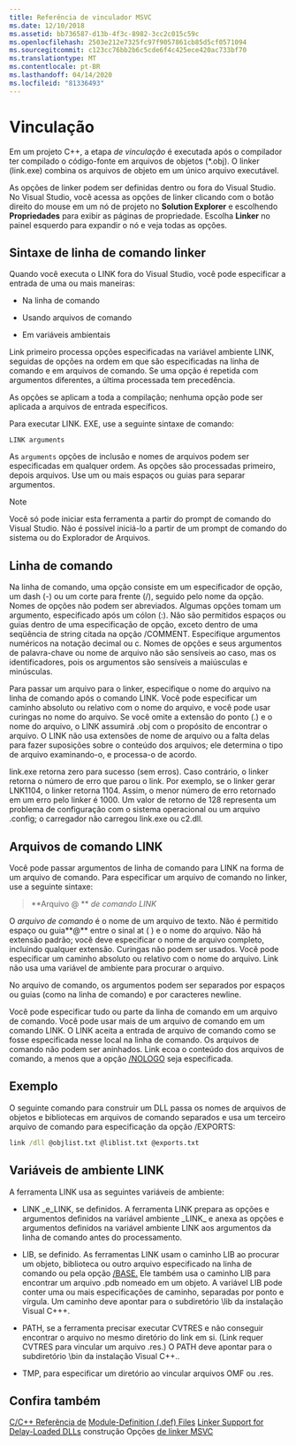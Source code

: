 ```yaml
---
title: Referência de vinculador MSVC
ms.date: 12/10/2018
ms.assetid: bb736587-d13b-4f3c-8982-3cc2c015c59c
ms.openlocfilehash: 2503e212e7325fc97f9057861cb85d5cf0571094
ms.sourcegitcommit: c123cc76bb2b6c5cde6f4c425ece420ac733bf70
ms.translationtype: MT
ms.contentlocale: pt-BR
ms.lasthandoff: 04/14/2020
ms.locfileid: "81336493"
---
```

# <a name="linking"></a>Vinculação

Em um projeto C++, a etapa *de vinculação* é executada após o compilador ter compilado o código-fonte em arquivos de objetos (*.obj). O linker (link.exe) combina os arquivos de objeto em um único arquivo executável.

As opções de linker podem ser definidas dentro ou fora do Visual Studio. No Visual Studio, você acessa as opções de linker clicando com o botão direito do mouse em um nó de projeto no **Solution Explorer** e escolhendo **Propriedades** para exibir as páginas de propriedade. Escolha **Linker** no painel esquerdo para expandir o nó e veja todas as opções.

## <a name="linker-command-line-syntax"></a>Sintaxe de linha de comando linker

Quando você executa o LINK fora do Visual Studio, você pode especificar a entrada de uma ou mais maneiras:

- Na linha de comando

- Usando arquivos de comando

- Em variáveis ambientais

Link primeiro processa opções especificadas na variável ambiente LINK, seguidas de opções na ordem em que são especificadas na linha de comando e em arquivos de comando. Se uma opção é repetida com argumentos diferentes, a última processada tem precedência.

As opções se aplicam a toda a compilação; nenhuma opção pode ser aplicada a arquivos de entrada específicos.

Para executar LINK. EXE, use a seguinte sintaxe de comando:

```
LINK arguments
```

As `arguments` opções de inclusão e nomes de arquivos podem ser especificadas em qualquer ordem. As opções são processadas primeiro, depois arquivos. Use um ou mais espaços ou guias para separar argumentos.

> [!NOTE]
> Você só pode iniciar esta ferramenta a partir do prompt de comando do Visual Studio. Não é possível iniciá-lo a partir de um prompt de comando do sistema ou do Explorador de Arquivos.

## <a name="command-line"></a>Linha de comando

Na linha de comando, uma opção consiste em um especificador de opção, um dash (-) ou um corte para frente (/), seguido pelo nome da opção. Nomes de opções não podem ser abreviados. Algumas opções tomam um argumento, especificado após um cólon (:). Não são permitidos espaços ou guias dentro de uma especificação de opção, exceto dentro de uma seqüência de string citada na opção /COMMENT. Especifique argumentos numéricos na notação decimal ou c. Nomes de opções e seus argumentos de palavra-chave ou nome de arquivo não são sensíveis ao caso, mas os identificadores, pois os argumentos são sensíveis a maiúsculas e minúsculas.

Para passar um arquivo para o linker, especifique o nome do arquivo na linha de comando após o comando LINK. Você pode especificar um caminho absoluto ou relativo com o nome do arquivo, e você pode usar curingas no nome do arquivo. Se você omite a extensão do ponto (.) e o nome do arquivo, o LINK assumirá .obj com o propósito de encontrar o arquivo. O LINK não usa extensões de nome de arquivo ou a falta delas para fazer suposições sobre o conteúdo dos arquivos; ele determina o tipo de arquivo examinando-o, e processa-o de acordo.

link.exe retorna zero para sucesso (sem erros).  Caso contrário, o linker retorna o número de erro que parou o link.  Por exemplo, se o linker gerar LNK1104, o linker retorna 1104.  Assim, o menor número de erro retornado em um erro pelo linker é 1000.  Um valor de retorno de 128 representa um problema de configuração com o sistema operacional ou um arquivo .config; o carregador não carregou link.exe ou c2.dll.

## <a name="link-command-files"></a>Arquivos de comando LINK

Você pode passar argumentos de linha de comando para LINK na forma de um arquivo de comando. Para especificar um arquivo de comando no linker, use a seguinte sintaxe:

> **Arquivo \@ ** <em>de comando LINK</em>

O *arquivo de comando* é o nome de um arquivo de texto. Não é permitido espaço ou guia**\@** entre o sinal at ( ) e o nome do arquivo. Não há extensão padrão; você deve especificar o nome de arquivo completo, incluindo qualquer extensão. Curingas não podem ser usados. Você pode especificar um caminho absoluto ou relativo com o nome do arquivo. Link não usa uma variável de ambiente para procurar o arquivo.

No arquivo de comando, os argumentos podem ser separados por espaços ou guias (como na linha de comando) e por caracteres newline.

Você pode especificar tudo ou parte da linha de comando em um arquivo de comando. Você pode usar mais de um arquivo de comando em um comando LINK. O LINK aceita a entrada de arquivo de comando como se fosse especificada nesse local na linha de comando. Os arquivos de comando não podem ser aninhados. Link ecoa o conteúdo dos arquivos de comando, a menos que a opção [/NOLOGO](nologo-suppress-startup-banner-linker.md) seja especificada.

## <a name="example"></a>Exemplo

O seguinte comando para construir um DLL passa os nomes de arquivos de objetos e bibliotecas em arquivos de comando separados e usa um terceiro arquivo de comando para especificação da opção /EXPORTS:

```cmd
link /dll @objlist.txt @liblist.txt @exports.txt
```

## <a name="link-environment-variables"></a>Variáveis de ambiente LINK

A ferramenta LINK usa as seguintes variáveis de ambiente:

- LINK \_e\_LINK, se definidos. A ferramenta LINK prepara as opções e argumentos definidos na variável ambiente \_LINK\_ e anexa as opções e argumentos definidos na variável ambiente LINK aos argumentos da linha de comando antes do processamento.

- LIB, se definido. As ferramentas LINK usam o caminho LIB ao procurar um objeto, biblioteca ou outro arquivo especificado na linha de comando ou pela opção [/BASE.](base-base-address.md) Ele também usa o caminho LIB para encontrar um arquivo .pdb nomeado em um objeto. A variável LIB pode conter uma ou mais especificações de caminho, separadas por ponto e vírgula. Um caminho deve apontar para o subdiretório \lib da instalação Visual C+++.

- PATH, se a ferramenta precisar executar CVTRES e não conseguir encontrar o arquivo no mesmo diretório do link em si. (Link requer CVTRES para vincular um arquivo .res.) O PATH deve apontar para o subdiretório \bin da instalação Visual C++..

- TMP, para especificar um diretório ao vincular arquivos OMF ou .res.

## <a name="see-also"></a>Confira também

[C/C++ Referência de](c-cpp-building-reference.md)
[Module-Definition (.def) Files](module-definition-dot-def-files.md)
[Linker Support for Delay-Loaded DLLs](linker-support-for-delay-loaded-dlls.md) construção Opções
[de linker MSVC](linker-options.md)

